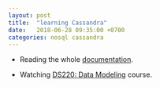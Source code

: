 ```yaml
---
layout: post
title:  "learning Cassandra"
date:   2018-06-28 09:35:00 +0700
categories: nosql cassandra
---
```


- Reading the whole [documentation](http://cassandra.apache.org/doc/latest/getting_started/index.html).

- Watching [DS220: Data Modeling](https://academy.datastax.com/resources/ds220-data-modeling) course.
